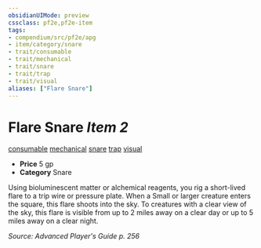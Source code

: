 ```yaml
---
obsidianUIMode: preview
cssclass: pf2e,pf2e-item
tags:
- compendium/src/pf2e/apg
- item/category/snare
- trait/consumable
- trait/mechanical
- trait/snare
- trait/trap
- trait/visual
aliases: ["Flare Snare"]
---
```

# Flare Snare *Item 2*  
[consumable](rules/traits/consumable.md "Consumable Item Trait")  [mechanical](rules/traits/mechanical.md "Mechanical Hazard Trait")  [snare](rules/traits/snare.md "Snare Item Trait")  [trap](rules/traits/trap.md "Trap Hazard Trait")  [visual](rules/traits/visual.md "Visual Effect Trait")  

- **Price** 5 gp
- **Category** Snare

Using bioluminescent matter or alchemical reagents, you rig a short-lived flare to a trip wire or pressure plate. When a Small or larger creature enters the square, this flare shoots into the sky. To creatures with a clear view of the sky, this flare is visible from up to 2 miles away on a clear day or up to 5 miles away on a clear night.

*Source: Advanced Player's Guide p. 256*
